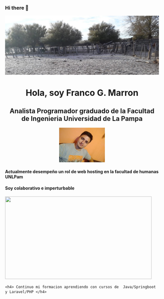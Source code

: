 ### Hi there 👋

<div  id="header">
  <img src=/portada.jpg width= "900"  />
  <div id="myProfile" align="center">
      <h1> Hola, soy Franco G. Marron </h1>
      <h2> Analista Programador graduado de la Facultad de Ingenieria   Universidad de La Pampa </h2>
      <img src=/foto.jpg width= "150"/>
  </div>
  <div id="aboutMy">
    <h4> Actualmente desempeño un rol de web hosting en la facultad de humanas UNLPam </h4>
    <h4> Soy colaborativo e imperturbable  </h4>
     <img src="https://giphy.com/embed/l0K4hO8mVvq8Oygjm" width="480" height="270" />  
       
    <h4> Continuo mi formacion aprendiendo con cursos de  Java/Springboot y Laravel/PHP </h4>
  </div>
</div>
<!--
**francogmarron/francogmarron** is a ✨ _special_ ✨ repository because its `README.md` (this file) appears on your GitHub profile.

Here are some ideas to get you started:

- 🔭 I’m currently working on ...
- 🌱 I’m currently learning ...
- 👯 I’m looking to collaborate on ...
- 🤔 I’m looking for help with ...
- 💬 Ask me about ...
- 📫 How to reach me: ...
- 😄 Pronouns: ...
- ⚡ Fun fact: ...
-->
